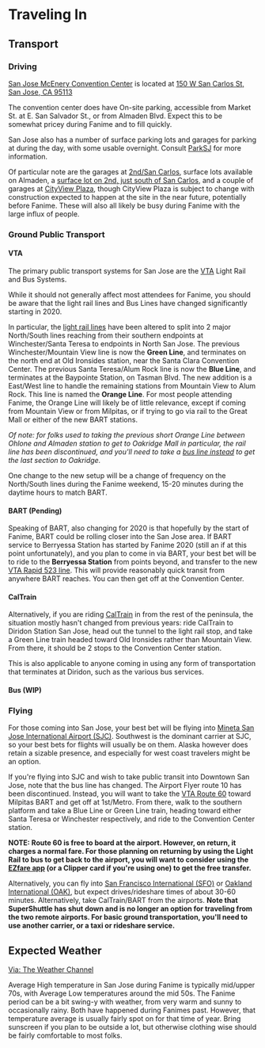 # Traveling In
## Transport
### Driving
[San Jose McEnery Convention Center](https://www.sanjose.org/convention-center) is located at [150 W San Carlos St, San Jose, CA 95113](https://goo.gl/maps/ugzhWzvdZmcXgJZKA)

The convention center does have On-site parking, accessible from Market St. at E. San Salvador St., or from Almaden Blvd.  Expect this to be somewhat pricey during Fanime and to fill quickly.

San Jose also has a number of surface parking lots and garages for parking at during the day, with some usable overnight.  Consult [ParkSJ](https://parksj.org/) for more information.

Of particular note are the garages at [2nd/San Carlos](https://goo.gl/maps/ErEn7RhQ9XsbZYDd6), surface lots available on Almaden, a [surface lot on 2nd, just south of San Carlos](https://goo.gl/maps/Ty3vxL16VPuHToak6), and a couple of garages at [CityView Plaza](https://goo.gl/maps/FaYUkY2ZjJGc8QW68), though CityView Plaza is subject to change with construction expected to happen at the site in the near future, potentially before Fanime.  These will also all likely be busy during Fanime with the large influx of people.

### Ground Public Transport

#### VTA
The primary public transport systems for San Jose are the [VTA](https://www.vta.org/) Light Rail and Bus Systems.

While it should not generally affect most attendees for Fanime, you should be aware that the light rail lines and Bus Lines have changed significantly starting in 2020.  

In particular, the [light rail lines](https://www.vta.org/sites/default/files/2020-01/LR-map-jan2020.pdf) have been altered to split into 2 major North/South lines reaching from their southern endpoints at Winchester/Santa Teresa to endpoints in North San Jose.  The previous Winchester/Mountain View line is now the **Green Line**, and terminates on the north end at Old Ironsides station, near the Santa Clara Convention Center.  The previous Santa Teresa/Alum Rock line is now the **Blue Line**, and terminates at the Baypointe Station, on Tasman Blvd.  The new addition is a East/West line to handle the remaining stations from Mountain View to Alum Rock.  This line is named the **Orange Line**.  For most people attending Fanime, the Orange Line will likely be of little relevance, except if coming from Mountain View or from Milpitas, or if trying to go via rail to the Great Mall or either of the new BART stations.

*Of note: for folks used to taking the previous short Orange Line between Ohlone and Almaden station to get to Oakridge Mall in particular, the rail line has been discontinued, and you'll need to take a [bus line instead](https://www.vta.org/go/routes/64a) to get the last section to Oakridge.*

One change to the new setup will be a change of frequency on the North/South lines during the Fanime weekend, 15-20 minutes during the daytime hours to match BART.

#### BART (Pending)

Speaking of BART, also changing for 2020 is that hopefully by the start of Fanime, BART could be rolling closer into the San Jose area.  If BART service to Berryessa Station has started by Fanime 2020 (still an if at this point unfortunately), and you plan to come in via BART, your best bet will be to ride to the **Berryessa Station** from points beyond, and transfer to the new [VTA Rapid 523 line](https://www.vta.org/go/routes/rapid-523).  This will provide reasonably quick transit from anywhere BART reaches.  You can then get off at the Convention Center.

#### CalTrain

Alternatively, if you are riding [CalTrain](http://www.caltrain.com/) in from the rest of the peninsula, the situation mostly hasn't changed from previous years: ride CalTrain to Diridon Station San Jose, head out the tunnel to the light rail stop, and take a Green Line train headed toward Old Ironsides rather than Mountain View.  From there, it should be 2 stops to the Convention Center station.

This is also applicable to anyone coming in using any form of transportation that terminates at Diridon, such as the various bus services.

#### Bus (WIP)

### Flying
For those coming into San Jose, your best bet will be flying into [Mineta San Jose International Airport (SJC)](https://www.flysanjose.com/).  Southwest is the dominant carrier at SJC, so your best bets for flights will usually be on them.  Alaska however does retain a sizable presence, and especially for west coast travelers might be an option.

If you're flying into SJC and wish to take public transit into Downtown San Jose, note that the bus line has changed.  The Airport Flyer route 10 has been discontinued.  Instead, you will want to take the [VTA Route 60](https://www.vta.org/go/routes/60) toward Milpitas BART and get off at 1st/Metro.  From there, walk to the southern platform and take a Blue Line or Green Line train, heading toward either Santa Teresa or Winchester respectively, and ride to the Convention Center station.

**NOTE: Route 60 is free to board at the airport. However, on return, it charges a normal fare.  For those planning on returning by using the Light Rail to bus to get back to the airport, you will want to consider using the [EZfare app](https://www.vta.org/go/fares/ezfare) (or a Clipper card if you're using one) to get the free transfer.**

Alternatively, you can fly into [San Francisco International (SFO)](https://www.flysfo.com/) or [Oakland International (OAK)](https://www.oaklandairport.com/), but expect drives/rideshare times of about 30-60 minutes.  Alternatively, take CalTrain/BART from the airports.  **Note that SuperShuttle has shut down and is no longer an option for traveling from the two remote airports.  For basic ground transportation, you'll need to use another carrier, or a taxi or rideshare service.**

## Expected Weather

[Via: The Weather Channel](https://weather.com/weather/monthly/l/San+Jose+CA?canonicalCityId=ee73a6d3937103cfc433b87c3de033a410fbbb6ca7b2f873668a8b0989601d3f)

Average High temperature in San Jose during Fanime is typically mid/upper 70s, with Average Low temperatures around the mid 50s.  The Fanime period can be a bit swing-y with weather, from very warm and sunny to occasionally rainy.  Both have happened during Fanimes past.  However, that temperature average is usually fairly spot on for that time of year.  Bring sunscreen if you plan to be outside a lot, but otherwise clothing wise should be fairly comfortable to most folks.
